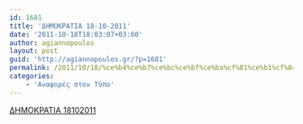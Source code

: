 ```yaml
---
id: 1681
title: 'ΔΗΜΟΚΡΑΤΙΑ 18-10-2011'
date: '2011-10-18T18:03:07+03:00'
author: agiannopoulos
layout: post
guid: 'http://agiannopoulos.gr/?p=1681'
permalink: /2011/10/18/%ce%b4%ce%b7%ce%bc%ce%bf%ce%ba%cf%81%ce%b1%cf%84%ce%b9%ce%b1-18-10-2011/
categories:
    - 'Αναφορές στον Τύπο'
---
```


[ΔΗΜΟΚΡΑΤΙΑ 18102011](/wp-content/uploads/2012/04/ceb4ceb7cebccebfcebacf81ceb1cf84ceb9ceb1-18102011.pdf)